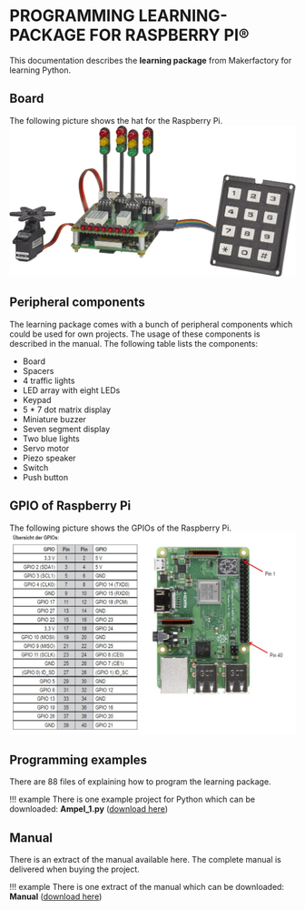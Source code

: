 # PROGRAMMING LEARNING-PACKAGE FOR RASPBERRY PI®

This documentation describes the **learning package** from Makerfactory for learning Python.

## Board

The following picture shows the hat for the Raspberry Pi.
![Board](../../images/raspberry/learning-package-raspberry.jpg)

## Peripheral components

The learning package comes with a bunch of peripheral components which could be used for own projects. The usage of these components is described in the manual. The following table lists the components:

- Board 
- Spacers 
- 4 traffic lights 
- LED array with eight LEDs
- Keypad 
- 5 * 7 dot matrix display 
- Miniature buzzer 
- Seven segment display
- Two blue lights 
- Servo motor
- Piezo speaker 
- Switch 
- Push button 

## GPIO of Raspberry Pi

The following picture shows the GPIOs of the Raspberry Pi.
![GPIO](../../images/raspberry/GPIO.png)

## Programming examples

There are 88 files of explaining how to program the learning package.

!!! example
    There is one example project for Python which can be downloaded: 
    **Ampel_1.py** ([download here](../../source/educational/raspberry/Ampel_1.py))

## Manual

There is an extract of the manual available here. The complete manual is delivered when buying the project.

!!! example
    There is one extract of the manual which can be downloaded: 
    **Manual** ([download here](../../source/educational/raspberry/1893842_V1_0219_01_VTP_m_de_Leseprobe.pdf))

